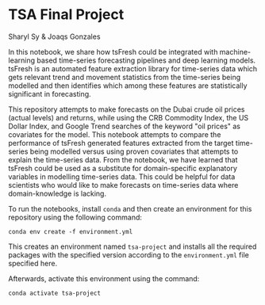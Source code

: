 # TSA Final Project

Sharyl Sy & Joaqs Gonzales


In this notebook, we share how tsFresh could be integrated with machine-learning based time-series forecasting pipelines and deep learning models. tsFresh is an automated feature extraction library for time-series data which gets relevant trend and movement statistics from the time-series being modelled and then identifies which among these features are statistically significant in forecasting.

This repository attempts to make forecasts on the Dubai crude oil prices (actual levels) and returns, while using the CRB Commodity Index, the US Dollar Index, and Google Trend searches of the keyword "oil prices" as covariates for the model. This notebook attempts to compare the performance of tsFresh generated features extracted from the target time-series being modelled versus using proven covariates that attempts to explain the time-series data. From the notebook, we have learned that tsFresh could be used as a substitute for domain-specific explanatory variables in modelling time-series data. This could be helpful for data scientists who would like to make forecasts on time-series data where domain-knowledge is lacking.

To run the notebooks, install `conda` and then create an environment for this repository using the following command:

`conda env create -f environment.yml`

This creates an environment named `tsa-project` and installs all the required packages with the specified version according to the `environment.yml` file specified here.

Afterwards, activate this environment using the command:

`conda activate tsa-project`
